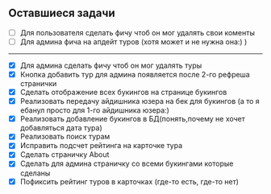 ## Оставшиеся задачи

- [ ] Для пользователя сделать фичу чтоб он мог удалять свои коменты
- [ ] Для админа фича на апдейт туров (хотя может и не нужна она:) )
--------------------------------------------------
- [x] Для админа сделать фичу чтоб он мог удалять туры
- [x] Кнопка добавить тур для админа появляется после 2-го рефреша странички
- [x] Сделать отображение всех букингов на странице букингов 
- [x] Реализовать передачу айдишника юзера на бек для букингов (а то я ебанул просто для 1-го айдишника юзера:)
- [x] Реализовать добавление букингов в БД(понять,почему не хочет добавляться дата тура)
- [x] Реализовать поиск турам
- [x] Исправить подсчет рейтинга на карточке тура
- [x] Сделать страничку About
- [x] Сделать для админа страничку со всеми букингами которые сделаны
- [x] Пофиксить рейтинг туров в карточках (где-то есть, где-то нет)
